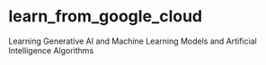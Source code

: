 # learn_from_google_cloud
Learning Generative AI and Machine Learning Models and Artificial Intelligence Algorithms 

